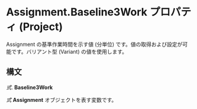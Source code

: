 
# Assignment.Baseline3Work プロパティ (Project)

Assignment の基準作業時間を示す値 (分単位) です。値の取得および設定が可能です。バリアント型 (Variant) の値を使用します。


## 構文

 _式_. **Baseline3Work**

 _式_ **Assignment** オブジェクトを表す変数です。


